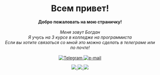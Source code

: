 <h1 align="center">Всем привет!</h1>
<p align="center">
    <b>Добро пожаловать на мою страничку!</b><br><br>
    <i>
        Меня зовут Богдан<br>
        Я учусь на 3 курсе в колледже на программиста<br>
        Если вы хотите связаться со мной это можно сделать в телеграме или по почте!<br>
    </i><br>
    <a href="https://t.me/Kenotgg">
        <img src="https://img.shields.io/badge/Telegram-blue?style=flat-square&logo=telegram&logoColor=white" alt="Telegram">
    </a>
    <a href="mailto:kenotgg@gmail.com">
        <img src="https://img.shields.io/badge/Email-blue?style=flat-square&logo=gmail&logoColor=white" alt="e-mail">
    </a>
</p>


<p align="center">
  <a href="https://github.com/Kenotgg">
    <img src="http://github-profile-summary-cards.vercel.app/api/cards/profile-details?username=Kenotgg&theme=algolia" />
  </a>
  <a href="https://github.com/Kenotgg">
    <img src="http://github-profile-summary-cards.vercel.app/api/cards/stats?username=Kenotgg&theme=algolia" />
  </a>
  <a href="https://github.com/Kenotgg">
    <img src="http://github-profile-summary-cards.vercel.app/api/cards/repos-per-language?username=Kenotgg&theme=algolia" />
  </a>
</p>

<!--
**max69-cyber/max69-cyber** is a ✨ _special_ ✨ repository because its `README.md` (this file) appears on your GitHub profile.

Here are some ideas to get you started:

- 🔭 I’m currently working on ...
- 🌱 I’m currently learning ...
- 👯 I’m looking to collaborate on ...
- 🤔 I’m looking for help with ...
- 💬 Ask me about ...
- 📫 How to reach me: ...
- 😄 Pronouns: ...
- ⚡ Fun fact: ...
-->
